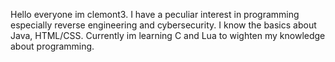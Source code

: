Hello everyone im clemont3.
I have a peculiar interest in programming especially reverse engineering and cybersecurity.
I know the basics about Java, HTML/CSS.
Currently im learning C and Lua to wighten my knowledge about programming.

